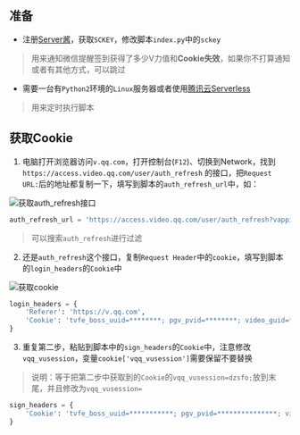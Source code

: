 ## 准备

* 注册[Server酱](http://sc.ftqq.com/)，获取`SCKEY`，修改脚本`index.py`中的`sckey`
> 用来通知微信提醒签到获得了多少V力值和**Cookie失效**，如果你不打算通知或者有其他方式，可以跳过

* 需要一台有`Python2`环境的`Linux`服务器或者使用[腾讯云Serverless](https://console.cloud.tencent.com/scf)
> 用来定时执行脚本

## 获取Cookie

1. 电脑打开浏览器访问`v.qq.com`，打开控制台(`F12`)、切换到Network，找到 `https://access.video.qq.com/user/auth_refresh` 的接口，把`Request URL:`后的地址都复制一下，填写到脚本的`auth_refresh_url`中，如：

![获取auth_refresh接口](https://cdn.jsdelivr.net/gh/sy-records/v-checkin@master/images/get-auth_refresh.png)

```python
auth_refresh_url = 'https://access.video.qq.com/user/auth_refresh?vappid=11059694&vsecret=********&type=qq&g_tk=&g_vstk=********&g_actk=********&callback=jQuery191048649********_1575435********4&_=1575435********'
```

> 可以搜索`auth_refresh`进行过滤

2. 还是`auth_refresh`这个接口，复制`Request Header`中的`cookie`，填写到脚本的`login_headers`的`Cookie`中

![获取cookie](https://cdn.jsdelivr.net/gh/sy-records/v-checkin@master/images/get-cookie.png)

```python
login_headers = {
    'Referer': 'https://v.qq.com',
    'Cookie': 'tvfe_boss_uuid=********; pgv_pvid=********; video_guid=***********; video_platform=2; pgv_info=ssid=***********; pgv_pvi=*************; pgv_si=*************; _qpsvr_localtk=***************; ptisp=; ptui_loginuin=************; RK=*************; ptcz=***************; main_login=qq; vqq_access_token=****************; vqq_appid=101483052; vqq_openid=********************; vqq_vuserid=*********************; vqq_vusession=dzsfo; vqq_refresh_token=*****************; uid=**************;'
}
```

3. 重复第二步，粘贴到脚本中的`sign_headers`的`Cookie`中，注意修改`vqq_vusession`，变量`cookie['vqq_vusession']`需要保留不要替换

> 说明：等于把第二步中获取到的`Cookie`的`vqq_vusession=dzsfo;`放到末尾，并且修改为`vqq_vusession=`

```python
sign_headers = {
    'Cookie': 'tvfe_boss_uuid=***********; pgv_pvid=***************; video_guid=***************; video_platform=2; pgv_info=ssid=****************; pgv_pvi=****************; pgv_si=***************; _qpsvr_localtk=*************; ptisp=; ptui_loginuin=***************; RK=****************; ptcz=*********************; main_login=qq; vqq_access_token=************; vqq_appid=101483052; vqq_openid=*************; vqq_vuserid=*************; vqq_vusession=' + cookie['vqq_vusession'] + ';'
}
```
